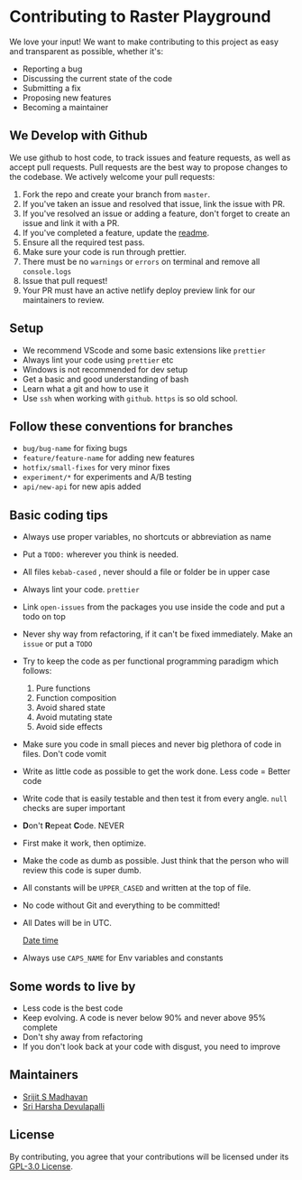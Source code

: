 # Contributing to Raster Playground
We love your input! We want to make contributing to this project as easy and transparent as possible, whether it's:

- Reporting a bug
- Discussing the current state of the code
- Submitting a fix
- Proposing new features
- Becoming a maintainer

## We Develop with Github
We use github to host code, to track issues and feature requests, as well as accept pull requests.
Pull requests are the best way to propose changes to the codebase. We actively welcome your pull requests:

1. Fork the repo and create your branch from `master`.
2. If you've taken an issue and resolved that issue, link the issue with PR.
3. If you've resolved an issue or adding a feature, don't forget to create an issue and link it with a PR.
4. If you've completed a feature, update the [readme](README.md).
5. Ensure all the required test pass.
6. Make sure your code is run through prettier.
7. There must be no `warnings` or `errors` on terminal and remove all `console.logs`
8. Issue that pull request!
9. Your PR must have an active netlify deploy preview link for our maintainers to review.

## Setup
- We recommend VScode and some basic extensions like `prettier`
- Always lint your code using `prettier` etc
- Windows is not recommended for dev setup
- Get a basic and good understanding of bash
- Learn what a git and how to use it
- Use `ssh` when working with `github`. `https` is so old school.

## Follow these conventions for branches
- `bug/bug-name` for fixing bugs
- `feature/feature-name` for adding new features
- `hotfix/small-fixes` for very minor fixes
- `experiment/*`  for experiments and A/B testing
- `api/new-api` for new apis added

## Basic coding tips
- Always use proper variables, no shortcuts or abbreviation as name
- Put a `TODO:` wherever you think is needed.
- All files `kebab-cased` , never should a file or folder be in upper case
- Always lint your code. `prettier`
- Link `open-issues` from the packages you use inside the code and put a todo on top
- Never shy way from refactoring, if it can't be fixed immediately. Make an `issue` or put a `TODO`
- Try to keep the code as per functional programming paradigm which follows:
    1. Pure functions
    2. Function composition
    3. Avoid shared state
    4. Avoid mutating state
    5. Avoid side effects
- Make sure you code in small pieces and never big plethora of code in files. Don't code vomit
- Write as little code as possible to get the work done. Less code = Better code
- Write code that is easily testable and then test it from every angle. `null` checks are super important
- **D**on't **R**epeat **C**ode. NEVER
- First make it work, then optimize.
- Make the code as dumb as possible. Just think that the person who will review this code is super dumb.
- All constants will be `UPPER_CASED` and written at the top of file.
- No code without Git and everything to be committed!
- All Dates will be in UTC.

    [Date time](https://www.notion.so/Date-time-46d001a1ed2349d1ae525d3e80d13eaa)

- Always use `CAPS_NAME` for Env variables and constants

## Some words to live by
- Less code is the best code
- Keep evolving. A code is never below 90% and never above 95% complete
- Don't shy away from refactoring
- If you don't look back at your code with disgust, you need to improve

## Maintainers
- [Srijit S Madhavan](https://github.com/srijitcoder)
- [Sri Harsha Devulapalli](https://github.com/sriharshadevulapalli)

## License
By contributing, you agree that your contributions will be licensed under its [GPL-3.0 License](LICENSE).
